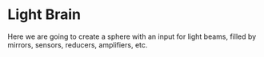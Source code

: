 # Light Brain

Here we are going to create a sphere with an input for light beams, filled by mirrors, sensors, reducers, amplifiers, etc.
